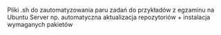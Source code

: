 Pliki .sh do zautomatyzowania paru zadań do przykładów z egzaminu na Ubuntu Server
np. automatyczna aktualizacja repozytoriów + instalacja wymaganych pakietów

